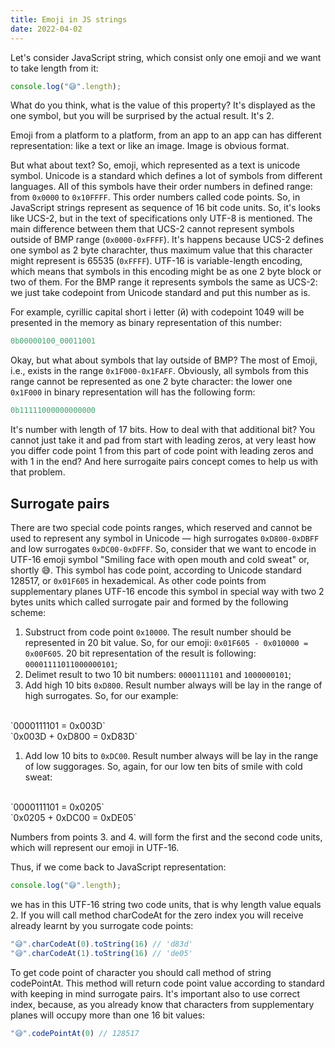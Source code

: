 ```yaml
---
title: Emoji in JS strings
date: 2022-04-02
---
```

Let's consider JavaScript string, which consist only one emoji and we want to take length from it:

```js
console.log("😅".length);
```

What do you think, what is the value of this property? It's displayed as the one symbol, but you will be surprised by the actual result. It's 2.

Emoji from a platform to a platform, from an app to an app can has different representation: like a text or like an image. Image is obvious format.

But what about text? So, emoji, which represented as a text is unicode symbol. Unicode is a standard which defines a lot of symbols from different languages. All of this symbols have their order numbers in defined range: from `0x0000` to `0x10FFFF`. This order numbers called code points. So, in JavaScript strings represent as sequence of 16 bit code units. So, it's looks like UCS-2, but in the text of specifications only UTF-8 is mentioned. The main difference between them that UCS-2 cannot represent symbols outside of BMP range (`0x0000-0xFFFF`). It's happens because UCS-2 defines one symbol as 2 byte charachter, thus maximum value that this character might represent is 65535 (`0xFFFF`). UTF-16 is variable-length encoding, which means that symbols in this encoding might be as one 2 byte block or two of them. For the BMP range it represents symbols the same as UCS-2: we just take codepoint from Unicode standard and put this number as is.

For example, cyrillic capital short i letter (й) with codepoint 1049 will be presented in the memory as binary representation of this number:

```js
0b00000100_00011001
```

Okay, but what about symbols that lay outside of BMP? The most of Emoji, i.e., exists in the range `0x1F000-0x1FAFF`. Obviously, all symbols from this range cannot be represented as one 2 byte character: the lower one `0x1F000` in binary representation will has the following form:

```js
0b11111000000000000
```

It's number with length of 17 bits. How to deal with that additional bit? You cannot just take it and pad from start with leading zeros, at very least how you differ code point 1 from this part of code point with leading zeros and with 1 in the end? And here surrogaite pairs concept comes to help us with that problem.

## Surrogate pairs

There are two special code points ranges, which reserved and cannot be used to represent any symbol in Unicode — high surrogates `0xD800-0xDBFF` and low surrogates `0xDC00-0xDFFF`. So, consider that we want to encode in UTF-16 emoji symbol "Smiling face with open mouth and cold sweat" or, shortly 😅. This symbol has code point, according to Unicode standard 128517, or `0x01F605` in hexademical. As other code points from supplementary planes UTF-16 encode this symbol in special way with two 2 bytes units which called surrogate pair and formed by the following scheme:

1. Substruct from code point `0x10000`. The result number should be represented in 20 bit value. So, for our emoji: `0x01F605 - 0x010000 = 0x00F605`. 20 bit representation of the result is following: `00001111011000000101`;
1. Delimet result to two 10 bit numbers: `0000111101` and `1000000101`;
1. Add high 10 bits `0xD800`. Result number always will be lay in the range of high surrogates. So, for our example:
<br />
`0000111101 = 0x003D`
<br />
`0x003D + 0xD800 = 0xD83D`

1. Add low 10 bits to `0xDC00`. Result number always will be lay in the range of low suggorages. So, again, for our low ten bits of smile with cold sweat:
<br />
`0000111101 = 0x0205`
<br />
`0x0205 + 0xDC00 = 0xDE05`

Numbers from points 3. and 4. will form the first and the second code units, which will represent our emoji in UTF-16.

Thus, if we come back to JavaScript representation:

```js
console.log("😅".length);
```

we has in this UTF-16 string two code units, that is why length value equals 2. If you will call method charCodeAt for the zero index you will receive already learnt by you surrogate code points:

```js
"😅".charCodeAt(0).toString(16) // 'd83d'
"😅".charCodeAt(1).toString(16) // 'de05'
```

To get code point of character you should call method of string codePointAt. This method will return code point value according to standard with keeping in mind surrogate pairs. It's important also to use correct index, because, as you already know that characters from supplementary planes will occupy more than one 16 bit values:

```js
"😅".codePointAt(0) // 128517
```

